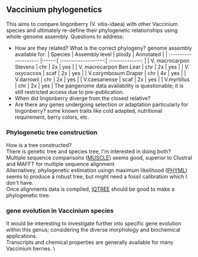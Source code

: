 ## Vaccinium phylogenetics 
This aims to compare lingonberry (V. vitis-idaea) with other Vaccinium species and ultimately re-define their phylogenetic relationships using whole-genome assembly. 
Questions to address: 
* How are they related? What is the correct phylogeny? genome assembly available for: 
| Species | Assembly level  | ploidy | Annotated |
| :------------------- |:-----:| :------------------:| :-------------: |
| V. macrocarpon Stevens    | chr | 2x | yes |
| V. macrocarpon Ben Lear | chr | 2x | yes |
| V. oxycoccos | scaf | 2x | yes |
| V.corymbosum Draper | chr | 4x | yes |
| V.darrowii | chr | 2x | yes |
| V.caesariense | scaf | 2x | yes |
| V.myrtillus | chr | 2x | yes |
The pangenome data availability is questionable; it is still restricted access due to pre-publication. 
* When did lingonberry diverge from the closest relative? 
* Are there any genes undergoing selection or adaptation particularly for lingonberry? some known traits like cold adapted, nutritional requirement, berry colors, etc.

### Phylogenetic tree construction 
How is a tree constructed? \
There is genetic tree and species tree, I'm interested in doing both? \
Multiple sequence comparisons ([MUSCLE](https://drive5.com/muscle5/)) seems good, superior to Clustral and MAFFT for multiple sequence alignment \
Alternativey, phylogenetic estimation usingn maximum likelihood ([PHYML](https://github.com/stephaneguindon/phyml)) seems to produce a robust tree, but might need a fossil calibration which I don't have. \
Once alignments data is compiled, [IQTREE](http://www.iqtree.org/doc/Concordance-Factor) should be good to make a phylogenetic tree. 

### gene evolution in Vaccinium species
It would be interesting to investigate further into specific gene evolution within this genus; considering the diverse morphology and biochemical applications. \
Transcripts and chemical properties are generally available for many Vaccinium berries. \

